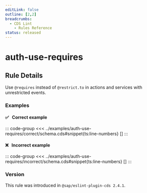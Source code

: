 ```yaml
---
editLink: false
outline: [2,2]
breadcrumbs:
  - CDS Lint
    - Rules Reference
status: released
---
```


<style>
.vp-code {
  overflow-x: hidden !important;
}
</style>

<script setup>
  import PlaygroundBadge from '../../../.vitepress/theme/components/PlaygroundBadge.vue'
</script>

# auth-use-requires

## Rule Details

Use `@requires` instead of `@restrict.to` in actions and services with unrestricted events.

### Examples

#### ✅ &nbsp; Correct example

::: code-group
<<< ../examples/auth-use-requires/correct/schema.cds#snippet{ts:line-numbers} []
:::
<PlaygroundBadge
  name="auth-use-requires"
  kind="correct"
  :rules="{'@sap/cds/auth-use-requires': ['warn', 'show']}"
  :files="['schema.cds']"
/>

#### ❌ &nbsp; Incorrect example

::: code-group
<<< ../examples/auth-use-requires/incorrect/schema.cds#snippet{ts:line-numbers} []
:::
<PlaygroundBadge
  name="auth-use-requires"
  kind="incorrect"
  :rules="{'@sap/cds/auth-use-requires': ['warn', 'show']}"
  :files="['schema.cds']"
/>

### Version
This rule was introduced in `@sap/eslint-plugin-cds 2.4.1`.

<!--
### Resources
[Rule source](https://github.tools.sap/cap/eslint-plugin-cds/tree/main/lib/rules/auth-use-requires.js)
-->
